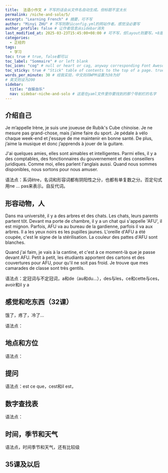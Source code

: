 ```yaml
---
title:  法语小作文 # 不写的话会从文件名自动生成。但标题不宜太长
permalink: /niche-and-solo/5/
excerpt: "Learning French" # 摘要，可不写
author: "Minyi ZHU" # 不写则默认config.yml的网站作者。感觉没必要写
author_profile: false # 让作者信息从sidebar消失
last_modified_at: 2025-03-23T15:45:00+08:00 # 可不写，但layout则要写。+8是东八区
categories: 
  - 正经的
tags:
  - 学习
toc: true # true, false都可以
toc_label: "Sommaire" # or left blank
toc_icon: "cog" # null or heart or cag, anyway corresponding Font Awesome icon name (without fa prefix)
toc_sticky: true # "Stick" table of contents to the top of a page. true: toc floats. false: toc fixed
words_per_minute: 30 # 经我实验，中文则将WPM设置为30为好
# 英文则设为200
sidebar:
  title: "自娱自乐"
  nav: sidebar-niche-and-solo # 这是在yaml文件里你要找到的那个导航栏的名字
---
```



## 介绍自己

Je m’appelle Irène, je suis une joueuse de Rubik's Cube chinoise. Je ne mesure pas grand-chose, mais j’aime faire du sport. Je pédale à vélo chaque week-end et j'essaye de me maintenir en bonne santé. De plus, j’aime la musique et donc j’apprends à jouer de la guitare.


J'ai quelques amies, elles sont aimables et intelligentes. Parmi elles, il y a des comptables, des fonctionnaires du gouvernement et des conseillers juridiques. Comme moi, elles parlent l'anglais aussi. Quand nous sommes disponibles, nous sortons pour nous amuser. 


语法点：系词être，名词和形容词都有阴阳性之分，也都有单复数之分。否定句式用ne ... pas来表示。自反代词。


## 形容动物，人

Dans ma université, il y a des arbres et des chats. Les chats, leurs parents partent tôt. Devant ma porte de chambre, il y a un chat qui s'appelle 'AFU', il est mignon. Parfois, AFU va au bureau de la gardienne, parfois il va aux arbres. Il a les yeux noirs es les pupilles jaunes. L'oreille d'AFU a été coupée, c'est le signe de la stérilisation. La couleur des pattes d'AFU sont blanches.

Quand j'ai faim, je vais à la cantine, et c'est à ce moment-là que je passe devant AFU. Petit à petit, les étudiants apportent des cartons et des couvertures pour AFU, pour qu'il ne soit pas froid. Je trouve que mes camarades de classe sont très gentils.

语法点：定冠词与不定冠词，a和de（au和du...），des与les，ce和cette与ces，avoir和il y a



## 感觉和吃东西（32课）

饿了，疼了，冷了...

语法点：




## 地点和方位



语法点：

## 提问


语法点：est ce que，cest和il est，


## 数字查找表




语法点：


## 时间，季节和天气


语法点，时间季节和天气，还有比较级



## 35课及以后